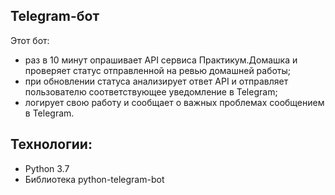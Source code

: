 ## Telegram-бот
Этот бот:
- раз в 10 минут опрашивает API сервиса Практикум.Домашка и проверяет статус отправленной на ревью домашней работы;
- при обновлении статуса анализирует ответ API и отправляет пользователю соответствующее уведомление в Telegram;
- логирует свою работу и сообщает о важных проблемах сообщением в Telegram.

## Технологии:
- Python 3.7
- Библиотека python-telegram-bot
